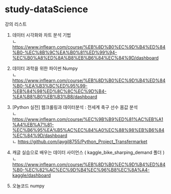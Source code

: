 # study-dataScience

강의 리스트  
1. 데이터 시각화와 차트 분석 기법   
 ㄴ  https://www.inflearn.com/course/%EB%8D%B0%EC%9D%B4%ED%84%B0-%EC%8B%9C%EA%B0%81%ED%99%94-%EC%B0%A8%ED%8A%B8%EB%B6%84%EC%84%9D/dashboard    
 
2. 데이터 과학을 위한 파이썬 Numpy  
 ㄴ  https://www.inflearn.com/course/%EB%8D%B0%EC%9D%B4%ED%84%B0-%EA%B3%BC%ED%95%99-%EB%84%98%ED%8C%8C%EC%9D%B4-%EA%B8%B0%EB%B3%B8/dashboard  
 
3. [Python 실전] 웹크롤링과 데이터분석 : 전세계 축구 선수 몸값 분석  
 ㄴ  https://www.inflearn.com/course/%EC%9B%B9%ED%81%AC%EB%A1%A4%EB%A7%81-%EC%B6%95%EA%B5%AC%EC%84%A0%EC%88%98%EB%B6%84%EC%84%9D/dashboard  
 ㄴ  https://github.com/jaygil8755/Python_Project_Transfermarket   
 
4. 캐글 실습으로 배우는 데이터 사이언스  ( kaggle_bike_sharping_demand 폴더 )
 ㄴ  https://www.inflearn.com/course/%EB%8D%B0%EC%9D%B4%ED%84%B0-%EC%82%AC%EC%9D%B4%EC%96%B8%EC%8A%A4-kaggle/dashboard  

5. 오늘코드 numpy 
